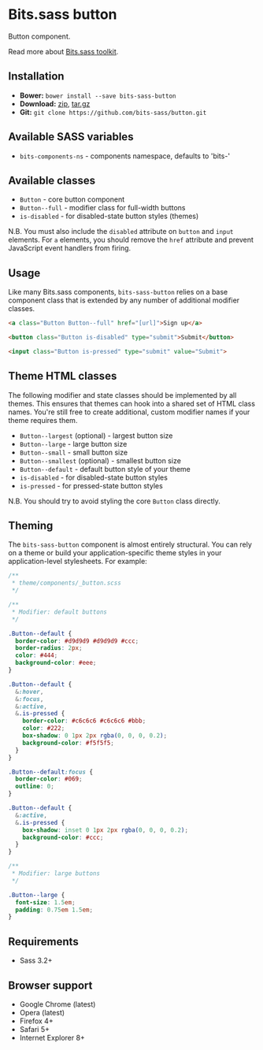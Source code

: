 # Bits.sass button

Button component.

Read more about [Bits.sass toolkit](https://github.com/bits-sass/bits.sass).

## Installation

* __Bower:__ `bower install --save bits-sass-button`
* __Download:__ [zip](https://github.com/bits-sass/button/zipball/master), [tar.gz](https://github.com/bits-sass/button/tarball/master)
* __Git:__ `git clone https://github.com/bits-sass/button.git`

## Available SASS variables

* `bits-components-ns` - components namespace, defaults to 'bits-'

## Available classes

* `Button` - core button component
* `Button--full` - modifier class for full-width buttons
* `is-disabled` - for disabled-state button styles (themes)

N.B. You must also include the `disabled` attribute on `button` and `input`
elements. For `a` elements, you should remove the `href` attribute and prevent
JavaScript event handlers from firing.

## Usage

Like many Bits.sass components, `bits-sass-button` relies on a base component class that is
extended by any number of additional modifier classes.

```html
<a class="Button Button--full" href="[url]">Sign up</a>

<button class="Button is-disabled" type="submit">Submit</button>

<input class="Button is-pressed" type="submit" value="Submit">
```

## Theme HTML classes

The following modifier and state classes should be implemented by all themes.
This ensures that themes can hook into a shared set of HTML class names. You're
still free to create additional, custom modifier names if your theme requires
them.

* `Button--largest` (optional) - largest button size
* `Button--large` - large button size
* `Button--small` - small button size
* `Button--smallest` (optional) - smallest button size
* `Button--default` - default button style of your theme
* `is-disabled` - for disabled-state button styles
* `is-pressed` - for pressed-state button styles

N.B. You should try to avoid styling the core `Button` class directly.

## Theming

The `bits-sass-button` component is almost entirely structural. You can rely on a
theme or build your application-specific theme styles in your application-level
stylesheets. For example:

```scss
/**
 * theme/components/_button.scss
 */

/**
 * Modifier: default buttons
 */

.Button--default {
  border-color: #d9d9d9 #d9d9d9 #ccc;
  border-radius: 2px;
  color: #444;
  background-color: #eee;
}

.Button--default {
  &:hover,
  &:focus,
  &:active,
  &.is-pressed {
    border-color: #c6c6c6 #c6c6c6 #bbb;
    color: #222;
    box-shadow: 0 1px 2px rgba(0, 0, 0, 0.2);
    background-color: #f5f5f5;
  }
}

.Button--default:focus {
  border-color: #069;
  outline: 0;
}

.Button--default {
  &:active,
  &.is-pressed {
    box-shadow: inset 0 1px 2px rgba(0, 0, 0, 0.2);
    background-color: #ccc;
  }
}

/**
 * Modifier: large buttons
 */

.Button--large {
  font-size: 1.5em;
  padding: 0.75em 1.5em;
}
```

## Requirements

* Sass 3.2+

## Browser support

* Google Chrome (latest)
* Opera (latest)
* Firefox 4+
* Safari 5+
* Internet Explorer 8+